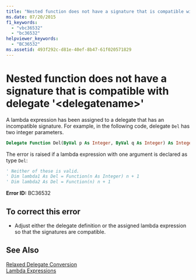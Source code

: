 ```yaml
---
title: "Nested function does not have a signature that is compatible with delegate &#39;&lt;delegatename&gt;&#39;"
ms.date: 07/20/2015
f1_keywords: 
  - "vbc36532"
  - "bc36532"
helpviewer_keywords: 
  - "BC36532"
ms.assetid: 493f292c-d81e-40ef-8b47-61f020571829
---
```

# Nested function does not have a signature that is compatible with delegate &#39;&lt;delegatename&gt;&#39;
A lambda expression has been assigned to a delegate that has an incompatible signature. For example, in the following code, delegate `Del` has two integer parameters.  
  
```vb  
Delegate Function Del(ByVal p As Integer, ByVal q As Integer) As Integer  
```  
  
 The error is raised if a lambda expression with one argument is declared as type `Del`:  
  
```vb  
' Neither of these is valid.   
' Dim lambda1 As Del = Function(n As Integer) n + 1  
' Dim lambda2 As Del = Function(n) n + 1  
```  
  
 **Error ID:** BC36532  
  
## To correct this error  
  
-   Adjust either the delegate definition or the assigned lambda expression so that the signatures are compatible.  
  
## See Also  
 [Relaxed Delegate Conversion](../../../visual-basic/programming-guide/language-features/delegates/relaxed-delegate-conversion.md)  
 [Lambda Expressions](../../../visual-basic/programming-guide/language-features/procedures/lambda-expressions.md)
